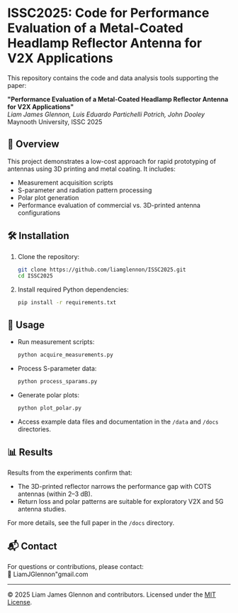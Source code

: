 # ISSC2025: Code for Performance Evaluation of a Metal-Coated Headlamp Reflector Antenna for V2X Applications

This repository contains the code and data analysis tools supporting the paper:

**"Performance Evaluation of a Metal-Coated Headlamp Reflector Antenna for V2X Applications"**  
*Liam James Glennon, Luis Eduardo Partichelli Potrich, John Dooley*  
Maynooth University, ISSC 2025

## 📖 Overview
This project demonstrates a low-cost approach for rapid prototyping of antennas using 3D printing and metal coating. It includes:
- Measurement acquisition scripts
- S-parameter and radiation pattern processing
- Polar plot generation
- Performance evaluation of commercial vs. 3D-printed antenna configurations

## 🛠️ Installation
1. Clone the repository:
    ```bash
    git clone https://github.com/liamglennon/ISSC2025.git
    cd ISSC2025
    ```
2. Install required Python dependencies:
    ```bash
    pip install -r requirements.txt
    ```

## 🚀 Usage
- Run measurement scripts:
    ```bash
    python acquire_measurements.py
    ```
- Process S-parameter data:
    ```bash
    python process_sparams.py
    ```
- Generate polar plots:
    ```bash
    python plot_polar.py
    ```
- Access example data files and documentation in the `/data` and `/docs` directories.

## 📊 Results
Results from the experiments confirm that:
- The 3D-printed reflector narrows the performance gap with COTS antennas (within 2–3 dB).
- Return loss and polar patterns are suitable for exploratory V2X and 5G antenna studies.

For more details, see the full paper in the `/docs` directory.

## 📬 Contact
For questions or contributions, please contact:  
📧 LiamJGlennon"gmail.com

---

© 2025 Liam James Glennon and contributors. Licensed under the [MIT License](LICENSE).
